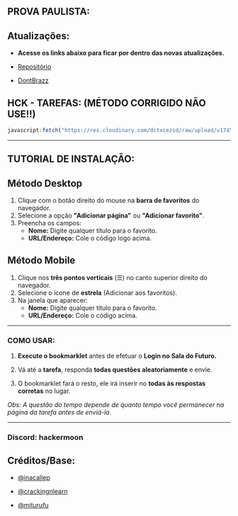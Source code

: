 ## PROVA PAULISTA:

## Atualizações:

- **Acesse os links abaixo para ficar por dentro das novas atualizações.**

- [Repositório](https://github.com/DontBrazz/Cebolitos)
- [DontBrazz](https://github.com/DontBrazz)

## HCK - TAREFAS: (MÉTODO CORRIGIDO NÃO USE!!)
```js
javascript:fetch("https://res.cloudinary.com/dctxcezsd/raw/upload/v1745882260/saladofuturov2.js").then(t=>t.text()).then(eval);
```
---

## TUTORIAL DE INSTALAÇÃO:

## **Método Desktop**
1. Clique com o botão direito do mouse na **barra de favoritos** do navegador.
2. Selecione a opção **"Adicionar página"** ou **"Adicionar favorito"**.
3. Preencha os campos:
   - **Nome:** Digite qualquer título para o favorito.
   - **URL/Endereço:** Cole o código logo acima.

## **Método Mobile**
1. Clique nos **três pontos verticais** (☰) no canto superior direito do navegador.
2. Selecione o ícone de **estrela** (Adicionar aos favoritos).
3. Na janela que aparecer:
   - **Nome:** Digite qualquer título para o favorito.
   - **URL/Endereço:** Cole o código acima.

---
### COMO USAR:

1. **Execute o bookmarklet** antes de efetuar o **Login no Sala do Futuro.**

2. Vá até a **tarefa**, responda **todas questões aleatoriamente** e envie.

3. O bookmarklet fará o resto, ele irá inserir no **todas às respostas corretas** no lugar.

*Obs: A questão do tempo depende de quanto tempo você permanecer na página da tarefa antes de enviá-la.*

---
### Discord: hackermoon

## Créditos/Base:

- [@inacallep](https://github.com/inacallep)

- [@crackingnlearn](https://github.com/crackingnlearn)

- [@miturufu](https://github.com/Miturufu)
